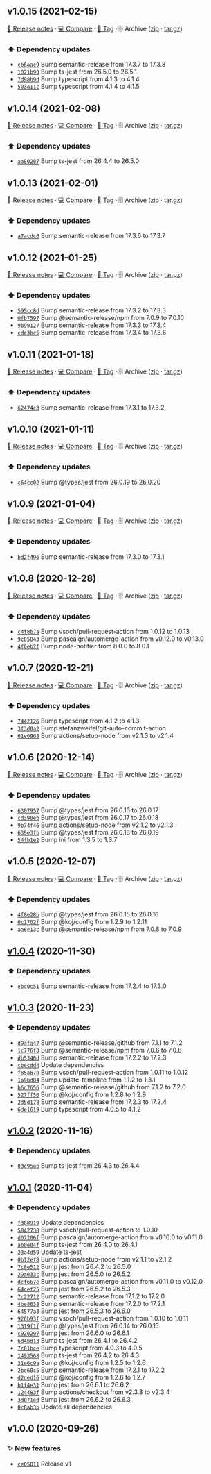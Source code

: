 ## v1.0.15 (2021-02-15)

[📝 Release notes](https://github.com/koj-co/template/releases/tag/v1.0.15) · [💻 Compare](https://github.com/koj-co/template/compare/v1.0.14...v1.0.15) · [🔖 Tag](https://github.com/koj-co/template/tree/v1.0.15) · 🗄️ Archive ([zip](https://github.com/koj-co/template/archive/v1.0.15.zip) · [tar.gz](https://github.com/koj-co/template/archive/v1.0.15.tar.gz))

### ⬆️ Dependency updates

- [`cb6aac9`](https://github.com/koj-co/template/commit/cb6aac9)  Bump semantic-release from 17.3.7 to 17.3.8
- [`1021b90`](https://github.com/koj-co/template/commit/1021b90)  Bump ts-jest from 26.5.0 to 26.5.1
- [`7d98b9d`](https://github.com/koj-co/template/commit/7d98b9d)  Bump typescript from 4.1.3 to 4.1.4
- [`503a11c`](https://github.com/koj-co/template/commit/503a11c)  Bump typescript from 4.1.4 to 4.1.5

## v1.0.14 (2021-02-08)

[📝 Release notes](https://github.com/koj-co/template/releases/tag/v1.0.14) · [💻 Compare](https://github.com/koj-co/template/compare/v1.0.13...v1.0.14) · [🔖 Tag](https://github.com/koj-co/template/tree/v1.0.14) · 🗄️ Archive ([zip](https://github.com/koj-co/template/archive/v1.0.14.zip) · [tar.gz](https://github.com/koj-co/template/archive/v1.0.14.tar.gz))

### ⬆️ Dependency updates

- [`aa80207`](https://github.com/koj-co/template/commit/aa80207)  Bump ts-jest from 26.4.4 to 26.5.0

## v1.0.13 (2021-02-01)

[📝 Release notes](https://github.com/koj-co/template/releases/tag/v1.0.13) · [💻 Compare](https://github.com/koj-co/template/compare/v1.0.12...v1.0.13) · [🔖 Tag](https://github.com/koj-co/template/tree/v1.0.13) · 🗄️ Archive ([zip](https://github.com/koj-co/template/archive/v1.0.13.zip) · [tar.gz](https://github.com/koj-co/template/archive/v1.0.13.tar.gz))

### ⬆️ Dependency updates

- [`a7acdc6`](https://github.com/koj-co/template/commit/a7acdc6)  Bump semantic-release from 17.3.6 to 17.3.7

## v1.0.12 (2021-01-25)

[📝 Release notes](https://github.com/koj-co/template/releases/tag/v1.0.12) · [💻 Compare](https://github.com/koj-co/template/compare/v1.0.11...v1.0.12) · [🔖 Tag](https://github.com/koj-co/template/tree/v1.0.12) · 🗄️ Archive ([zip](https://github.com/koj-co/template/archive/v1.0.12.zip) · [tar.gz](https://github.com/koj-co/template/archive/v1.0.12.tar.gz))

### ⬆️ Dependency updates

- [`595cc8d`](https://github.com/koj-co/template/commit/595cc8d)  Bump semantic-release from 17.3.2 to 17.3.3
- [`0fb7597`](https://github.com/koj-co/template/commit/0fb7597)  Bump @semantic-release/npm from 7.0.9 to 7.0.10
- [`9b99127`](https://github.com/koj-co/template/commit/9b99127)  Bump semantic-release from 17.3.3 to 17.3.4
- [`cde3bc5`](https://github.com/koj-co/template/commit/cde3bc5)  Bump semantic-release from 17.3.4 to 17.3.6

## v1.0.11 (2021-01-18)

[📝 Release notes](https://github.com/koj-co/template/releases/tag/v1.0.11) · [💻 Compare](https://github.com/koj-co/template/compare/v1.0.10...v1.0.11) · [🔖 Tag](https://github.com/koj-co/template/tree/v1.0.11) · 🗄️ Archive ([zip](https://github.com/koj-co/template/archive/v1.0.11.zip) · [tar.gz](https://github.com/koj-co/template/archive/v1.0.11.tar.gz))

### ⬆️ Dependency updates

- [`62474c3`](https://github.com/koj-co/template/commit/62474c3)  Bump semantic-release from 17.3.1 to 17.3.2

## v1.0.10 (2021-01-11)

[📝 Release notes](https://github.com/koj-co/template/releases/tag/v1.0.10) · [💻 Compare](https://github.com/koj-co/template/compare/v1.0.9...v1.0.10) · [🔖 Tag](https://github.com/koj-co/template/tree/v1.0.10) · 🗄️ Archive ([zip](https://github.com/koj-co/template/archive/v1.0.10.zip) · [tar.gz](https://github.com/koj-co/template/archive/v1.0.10.tar.gz))

### ⬆️ Dependency updates

- [`c64cc02`](https://github.com/koj-co/template/commit/c64cc02)  Bump @types/jest from 26.0.19 to 26.0.20

## v1.0.9 (2021-01-04)

[📝 Release notes](https://github.com/koj-co/template/releases/tag/v1.0.9) · [💻 Compare](https://github.com/koj-co/template/compare/v1.0.8...v1.0.9) · [🔖 Tag](https://github.com/koj-co/template/tree/v1.0.9) · 🗄️ Archive ([zip](https://github.com/koj-co/template/archive/v1.0.9.zip) · [tar.gz](https://github.com/koj-co/template/archive/v1.0.9.tar.gz))

### ⬆️ Dependency updates

- [`bd2f496`](https://github.com/koj-co/template/commit/bd2f496)  Bump semantic-release from 17.3.0 to 17.3.1

## v1.0.8 (2020-12-28)

[📝 Release notes](https://github.com/koj-co/template/releases/tag/v1.0.8) · [💻 Compare](https://github.com/koj-co/template/compare/v1.0.7...v1.0.8) · [🔖 Tag](https://github.com/koj-co/template/tree/v1.0.8) · 🗄️ Archive ([zip](https://github.com/koj-co/template/archive/v1.0.8.zip) · [tar.gz](https://github.com/koj-co/template/archive/v1.0.8.tar.gz))

### ⬆️ Dependency updates

- [`c4f8b7a`](https://github.com/koj-co/template/commit/c4f8b7a)  Bump vsoch/pull-request-action from 1.0.12 to 1.0.13
- [`9c05843`](https://github.com/koj-co/template/commit/9c05843)  Bump pascalgn/automerge-action from v0.12.0 to v0.13.0
- [`4f0eb2f`](https://github.com/koj-co/template/commit/4f0eb2f)  Bump node-notifier from 8.0.0 to 8.0.1

## v1.0.7 (2020-12-21)

[📝 Release notes](https://github.com/koj-co/template/releases/tag/v1.0.7) · [💻 Compare](https://github.com/koj-co/template/compare/v1.0.6...v1.0.7) · [🔖 Tag](https://github.com/koj-co/template/tree/v1.0.7) · 🗄️ Archive ([zip](https://github.com/koj-co/template/archive/v1.0.7.zip) · [tar.gz](https://github.com/koj-co/template/archive/v1.0.7.tar.gz))

### ⬆️ Dependency updates

- [`7442126`](https://github.com/koj-co/template/commit/7442126)  Bump typescript from 4.1.2 to 4.1.3
- [`3f3d0a2`](https://github.com/koj-co/template/commit/3f3d0a2)  Bump stefanzweifel/git-auto-commit-action
- [`61e0968`](https://github.com/koj-co/template/commit/61e0968)  Bump actions/setup-node from v2.1.3 to v2.1.4

## v1.0.6 (2020-12-14)

[📝 Release notes](https://github.com/koj-co/template/releases/tag/v1.0.6) · [💻 Compare](https://github.com/koj-co/template/compare/v1.0.5...v1.0.6) · [🔖 Tag](https://github.com/koj-co/template/tree/v1.0.6) · 🗄️ Archive ([zip](https://github.com/koj-co/template/archive/v1.0.6.zip) · [tar.gz](https://github.com/koj-co/template/archive/v1.0.6.tar.gz))

### ⬆️ Dependency updates

- [`6307957`](https://github.com/koj-co/template/commit/6307957)  Bump @types/jest from 26.0.16 to 26.0.17
- [`cd390eb`](https://github.com/koj-co/template/commit/cd390eb)  Bump @types/jest from 26.0.17 to 26.0.18
- [`9b74f46`](https://github.com/koj-co/template/commit/9b74f46)  Bump actions/setup-node from v2.1.2 to v2.1.3
- [`639e3fb`](https://github.com/koj-co/template/commit/639e3fb)  Bump @types/jest from 26.0.18 to 26.0.19
- [`54fb1e2`](https://github.com/koj-co/template/commit/54fb1e2)  Bump ini from 1.3.5 to 1.3.7

## v1.0.5 (2020-12-07)

[📝 Release notes](https://github.com/koj-co/template/releases/tag/v1.0.5) · [💻 Compare](https://github.com/koj-co/template/compare/v1.0.4...v1.0.5) · [🔖 Tag](https://github.com/koj-co/template/tree/v1.0.5) · 🗄️ Archive ([zip](https://github.com/koj-co/template/archive/v1.0.5.zip) · [tar.gz](https://github.com/koj-co/template/archive/v1.0.5.tar.gz))

### ⬆️ Dependency updates

- [`4f8e28b`](https://github.com/koj-co/template/commit/4f8e28b)  Bump @types/jest from 26.0.15 to 26.0.16
- [`0c1702f`](https://github.com/koj-co/template/commit/0c1702f)  Bump @koj/config from 1.2.9 to 1.2.11
- [`aa6e13c`](https://github.com/koj-co/template/commit/aa6e13c)  Bump @semantic-release/npm from 7.0.8 to 7.0.9

## [v1.0.4](https://github.com/koj-co/template/compare/v1.0.3...v1.0.4) (2020-11-30)

### ⬆️ Dependency updates

- [`ebc0c51`](https://github.com/koj-co/template/commit/ebc0c51)  Bump semantic-release from 17.2.4 to 17.3.0

## [v1.0.3](https://github.com/koj-co/template/compare/v1.0.2...v1.0.3) (2020-11-23)

### ⬆️ Dependency updates

- [`d9afa47`](https://github.com/koj-co/template/commit/d9afa47)  Bump @semantic-release/github from 7.1.1 to 7.1.2
- [`1c776f3`](https://github.com/koj-co/template/commit/1c776f3)  Bump @semantic-release/npm from 7.0.6 to 7.0.8
- [`db5346d`](https://github.com/koj-co/template/commit/db5346d)  Bump semantic-release from 17.2.2 to 17.2.3
- [`cbecdd4`](https://github.com/koj-co/template/commit/cbecdd4)  Update dependencies
- [`f85a67b`](https://github.com/koj-co/template/commit/f85a67b)  Bump vsoch/pull-request-action from 1.0.11 to 1.0.12
- [`1a9bd84`](https://github.com/koj-co/template/commit/1a9bd84)  Bump update-template from 1.1.2 to 1.3.1
- [`b6c7656`](https://github.com/koj-co/template/commit/b6c7656)  Bump @semantic-release/github from 7.1.2 to 7.2.0
- [`527ff50`](https://github.com/koj-co/template/commit/527ff50)  Bump @koj/config from 1.2.8 to 1.2.9
- [`2d5d178`](https://github.com/koj-co/template/commit/2d5d178)  Bump semantic-release from 17.2.3 to 17.2.4
- [`6de1619`](https://github.com/koj-co/template/commit/6de1619)  Bump typescript from 4.0.5 to 4.1.2

## [v1.0.2](https://github.com/koj-co/template/compare/v1.0.1...v1.0.2) (2020-11-16)

### ⬆️ Dependency updates

- [`03c95ab`](https://github.com/koj-co/template/commit/03c95ab)  Bump ts-jest from 26.4.3 to 26.4.4

## [v1.0.1](https://github.com/koj-co/template/compare/v1.0.0...v1.0.1) (2020-11-04)

### ⬆️ Dependency updates

- [`f388919`](https://github.com/koj-co/template/commit/f388919)  Update dependencies
- [`5042738`](https://github.com/koj-co/template/commit/5042738)  Bump vsoch/pull-request-action to 1.0.10
- [`d07206f`](https://github.com/koj-co/template/commit/d07206f)  Bump pascalgn/automerge-action from v0.10.0 to v0.11.0
- [`ab0e04f`](https://github.com/koj-co/template/commit/ab0e04f)  Bump ts-jest from 26.4.0 to 26.4.1
- [`23a4d59`](https://github.com/koj-co/template/commit/23a4d59)  Update ts-jest
- [`0b12ef8`](https://github.com/koj-co/template/commit/0b12ef8)  Bump actions/setup-node from v2.1.1 to v2.1.2
- [`7c8e512`](https://github.com/koj-co/template/commit/7c8e512)  Bump jest from 26.4.2 to 26.5.0
- [`29a033c`](https://github.com/koj-co/template/commit/29a033c)  Bump jest from 26.5.0 to 26.5.2
- [`dcf667e`](https://github.com/koj-co/template/commit/dcf667e)  Bump pascalgn/automerge-action from v0.11.0 to v0.12.0
- [`64cef25`](https://github.com/koj-co/template/commit/64cef25)  Bump jest from 26.5.2 to 26.5.3
- [`7c22712`](https://github.com/koj-co/template/commit/7c22712)  Bump semantic-release from 17.1.2 to 17.2.0
- [`4be8638`](https://github.com/koj-co/template/commit/4be8638)  Bump semantic-release from 17.2.0 to 17.2.1
- [`64577a3`](https://github.com/koj-co/template/commit/64577a3)  Bump jest from 26.5.3 to 26.6.0
- [`926b93f`](https://github.com/koj-co/template/commit/926b93f)  Bump vsoch/pull-request-action from 1.0.10 to 1.0.11
- [`1319f1f`](https://github.com/koj-co/template/commit/1319f1f)  Bump @types/jest from 26.0.14 to 26.0.15
- [`c920297`](https://github.com/koj-co/template/commit/c920297)  Bump jest from 26.6.0 to 26.6.1
- [`6d4bd13`](https://github.com/koj-co/template/commit/6d4bd13)  Bump ts-jest from 26.4.1 to 26.4.2
- [`7c81bce`](https://github.com/koj-co/template/commit/7c81bce)  Bump typescript from 4.0.3 to 4.0.5
- [`1493568`](https://github.com/koj-co/template/commit/1493568)  Bump ts-jest from 26.4.2 to 26.4.3
- [`31e6c9a`](https://github.com/koj-co/template/commit/31e6c9a)  Bump @koj/config from 1.2.5 to 1.2.6
- [`2bc60c5`](https://github.com/koj-co/template/commit/2bc60c5)  Bump semantic-release from 17.2.1 to 17.2.2
- [`d2ded16`](https://github.com/koj-co/template/commit/d2ded16)  Bump @koj/config from 1.2.6 to 1.2.7
- [`b1f4e31`](https://github.com/koj-co/template/commit/b1f4e31)  Bump jest from 26.6.1 to 26.6.2
- [`124483f`](https://github.com/koj-co/template/commit/124483f)  Bump actions/checkout from v2.3.3 to v2.3.4
- [`3d071ed`](https://github.com/koj-co/template/commit/3d071ed)  Bump jest from 26.6.2 to 26.6.3
- [`0c8ab3b`](https://github.com/koj-co/template/commit/0c8ab3b)  Update all dependencies

## v1.0.0 (2020-09-26)

### ✨ New features

- [`ce05011`](https://github.com/koj-co/template/commit/ce05011)  Release v1
